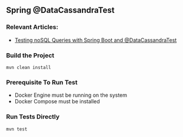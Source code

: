 ## Spring @DataCassandraTest

### Relevant Articles:
- [Testing noSQL Queries with Spring Boot and @DataCassandraTest](https://www.baeldung.com/testing-nosql-queries-with-spring-boot-and-datacassandratest/)

### Build the Project
```
mvn clean install
```

### Prerequisite To Run Test
- Docker Engine must be running on the system
- Docker Compose must be installed

### Run Tests Directly
```
mvn test
```

